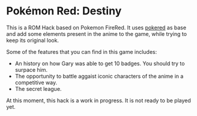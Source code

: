 # Pokémon Red: Destiny

This is a ROM Hack based on Pokemon FireRed. It uses [pokered](https://github.com/pret/pokered) as base and add some elements present in the anime to the game, while trying to keep its original look.

Some of the features that you can find in this game includes:
* An history on how Gary was able to get 10 badges. You should try to surpace him.
* The opportunity to battle aggaist iconic characters of the anime in a competitive way.
* The secret league.

At this moment, this hack is a work in progress. It is not ready to be played yet.
